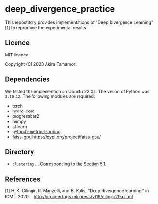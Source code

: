 # deep_divergence_practice
This repostitory provides implementations of "Deep Divergence Learning" [1] to reproduce the experimental results.

## Licence
MIT licence.

Copyright (C) 2023 Akira Tamamori

## Dependencies
We tested the implemention on Ubuntu 22.04. The verion of Python was `3.10.12`. The following modules are required:

- torch
- hydra-core
- progressbar2
- numpy
- sklearn
- [pytorch-metric-learning](https://github.com/KevinMusgrave/pytorch-metric-learning#installation) 
- faiss-gpu https://pypi.org/project/faiss-gpu/

## Directory
- `clustering` ... Corresponding to the Section 5.1.

## References
[1] H. K. Cilingir, R. Manzelli, and B. Kulis, “Deep divergence learning,” in ICML, 2020.　http://proceedings.mlr.press/v119/cilingir20a.html
